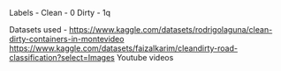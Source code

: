 Labels - 
    Clean - 0
    Dirty - 1q

Datasets used - 
https://www.kaggle.com/datasets/rodrigolaguna/clean-dirty-containers-in-montevideo
https://www.kaggle.com/datasets/faizalkarim/cleandirty-road-classification?select=Images
Youtube videos

